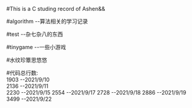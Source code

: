 #This is a C studing record of Ashen&&

#algorithm --算法相关的学习记录

#test --杂七杂八的东西

#tinygame --一些小游戏

#水纹珍簟思悠悠

#代码总行数:  
1903 --2021/9/10  
2136 --2021/9/11  
2230 --2021/9/15 
2554 --2021/9/17 
2728 --2021/9/18 
2886 --2021/9/19 
3499 --2021/9/22 
